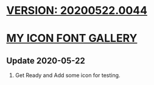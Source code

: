 # [VERSION: 20200522.0044](//github.com/jinyaoMa/icon-lib)

# [MY ICON FONT GALLERY](//ma-jinyao.cn/icon-lib/)

## Update 2020-05-22
1. Get Ready and Add some icon for testing.
